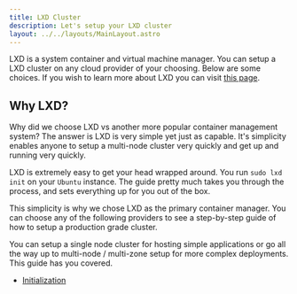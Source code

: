 ```yaml
---
title: LXD Cluster
description: Let's setup your LXD cluster
layout: ../../layouts/MainLayout.astro
---
```


LXD is a system container and virtual machine manager. You can setup a LXD cluster on any cloud provider of your choosing. Below are some choices. If you wish to learn more about LXD you can visit [this page](https://linuxcontainers.org/lxd/introduction/).

## Why LXD?

Why did we choose LXD vs another more popular container management system? The answer is LXD is very simple yet just as capable. It's simplicity enables anyone to setup a multi-node cluster very quickly and get up and running very quickly.

LXD is extremely easy to get your head wrapped around. You run `sudo lxd init` on your `Ubuntu` instance. The guide pretty much takes you through the process, and sets everything up for you out of the box.

This simplicity is why we chose LXD as the primary container manager. You can choose any of the following providers to see a step-by-step guide of how to setup a production grade cluster.

You can setup a single node cluster for hosting simple applications or go all the way up to multi-node / multi-zone setup for more complex deployments. This guide has you covered.

+ [Initialization](/en/lxd-cluster/initialization)
